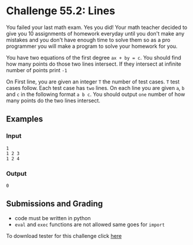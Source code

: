# Challenge 55.2: Lines

You failed your last math exam. Yes you did! Your math teacher decided to give you 10 assignments of homework everyday until you don't make any mistakes and you don't have enough time to solve them so as a pro programmer you will make a program to solve your homework for you. 

You have two equations of the first degree `ax + by = c`. You should find how many points do those two lines intersect. If they intersect at infinite number of points print `-1`

On First line, you are given an integer `T` the number of test cases. `T` test cases follow. Each test case has `two` lines. On each line you are given `a`, `b` and `c` in the following format `a b c`. You should output `one` number of how many points do the two lines intersect.

## Examples

### Input 
```
1
1 2 3
1 2 4
```

### Output 
```
0
```

## Submissions and Grading 

- code must be written in python
- `eval` and `exec` functions are not allowed same goes for `import`

To download tester for this challenge click [here](https://downgit.github.io/#/home?url=https://github.com/Pomroka/TWT_Challenges_Tester/tree/main/Challenge_55_2)
